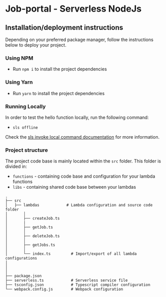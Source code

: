 # Job-portal - Serverless NodeJs

## Installation/deployment instructions

Depending on your preferred package manager, follow the instructions below to deploy your project.

### Using NPM

- Run `npm i` to install the project dependencies

### Using Yarn

- Run `yarn` to install the project dependencies

### Running Locally

In order to test the hello function locally, run the following command:

- `sls offline`

Check the [sls invoke local command documentation](https://www.serverless.com/framework/docs/providers/aws/cli-reference/invoke-local/) for more information.

### Project structure

The project code base is mainly located within the `src` folder. This folder is divided in:

- `functions` - containing code base and configuration for your lambda functions
- `libs` - containing shared code base between your lambdas

```
.
├── src
│   ├── lambdas            # Lambda configuration and source code folder
│       │
│       ├── createJob.ts
│       |
│       ├── getJob.ts
│       │
│       ├── deleteJob.ts
│       │
│       ├── getJobs.ts
│       │
│       └── index.ts         # Import/export of all lambda configurations
│
│
│
├── package.json
├── serverless.ts            # Serverless service file
├── tsconfig.json            # Typescript compiler configuration
└── webpack.config.js        # Webpack configuration
```
